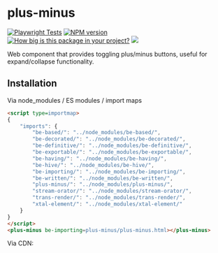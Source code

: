 # plus-minus

[![Playwright Tests](https://github.com/bahrus/plus-minus/actions/workflows/CI.yml/badge.svg?branch=baseline)](https://github.com/bahrus/plus-minus/actions/workflows/CI.yml)
[![NPM version](https://badge.fury.io/js/plus-minus.png)](http://badge.fury.io/js/plus-minus)
[![How big is this package in your project?](https://img.shields.io/bundlephobia/minzip/plus-minus)](https://bundlephobia.com/result?p=plus-minus)
<img src="http://img.badgesize.io/https://cdn.jsdelivr.net/npm/plus-minus?compression=gzip">

Web component that provides toggling plus/minus buttons, useful for expand/collapse functionality.

## Installation

Via node_modules / ES modules / import maps

```html
<script type=importmap>
{
    "imports": {
        "be-based/": "../node_modules/be-based/",
        "be-decorated/": "../node_modules/be-decorated/",
        "be-definitive/": "../node_modules/be-definitive/",
        "be-exportable/": "../node_modules/be-exportable/",
        "be-having/": "../node_modules/be-having/",
        "be-hive/": "../node_modules/be-hive/",
        "be-importing/": "../node_modules/be-importing/",
        "be-written/": "../node_modules/be-written/",
        "plus-minus/": "../node_modules/plus-minus/",
        "stream-orator/": "../node_modules/stream-orator/",
        "trans-render/": "../node_modules/trans-render/",
        "xtal-element/": "../node_modules/xtal-element/"
    }
}
</script>
<plus-minus be-importing=plus-minus/plus-minus.html></plus-minus>
```

Via CDN:

